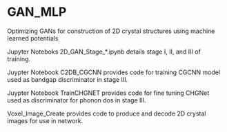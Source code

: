 # GAN_MLP
Optimizing GANs for construction of 2D crystal structures using machine learned potentials

Jupyter Noteboks 2D_GAN_Stage_*.ipynb details stage I, II, and III of training.

Juypter Notebook C2DB_CGCNN provides code for training CGCNN model used as bandgap discriminator in stage III. 

Juypter Notebook TrainCHGNET provides code for fine tuning CHGNet used as discriminator for phonon dos in stage III. 

Voxel_Image_Create provides code to produce and decode 2D crystal images for use in network. 
